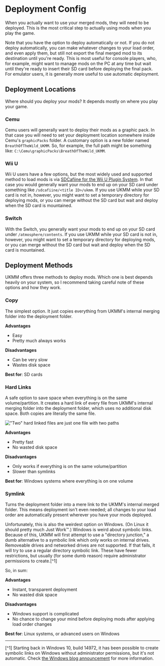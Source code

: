 # Deployment Config

When you actually want to use your merged mods, they will need to be deployed.
This is the most critical step to actually using mods when you play the game.

Note that you have the option to deploy automatically or not. If you do not
deploy automatically, you can make whatever changes to your load order, and even
apply them, but still not export the final merged mod to its destination until
you're ready. This is most useful for console players, who, for example, might
want to manage mods on the PC at any time but wait until they're ready to insert
their SD card before deploying the final pack. For emulator users, it is
generally more useful to use automatic deployment.

## Deployment Locations

Where should you deploy your mods? It depends mostly on where you play your
game.

### Cemu

Cemu users will generally want to deploy their mods as a graphic pack. In that
case you will need to set your deployment location somewhere inside Cemu's
`graphicPacks` folder. A customary option is a new folder named
`BreathOfTheWild_UKMM`. So, for example, the full path might be something like:
`C:\Cemu\graphicPacks\BreathOfTheWild_UKMM`.

### Wii U

Wii U users have a few options, but the most widely used and supported method to
load mods is via [SDCafiine for the Wii U Plugin
System](https://zeldamods.org/wiki/Help:Using_mods#Setting_up_WUPS_SDCafiine).
In that case you would generally want your mods to end up on your SD card under
something like `/sdcafiine/<title ID>/ukmm`.  If you use UKMM while your SD card
is not in, however, you might want to set a temporary directory for deploying
mods, or you can merge without the SD card but wait and deploy when the SD card
is mountained.

### Switch

With the Switch, you generally want your mods to end up on your SD card under
`/atmosphere/contents`. If you use UKMM while your SD card is not in, however,
you might want to set a temporary directory for deploying mods, or you can merge
without the SD card but wait and deploy when the SD card is mountained.

## Deployment Methods

UKMM offers three methods to deploy mods. Which one is best depends heavily on
your system, so I recommend taking careful note of these options and how they
work.

### Copy

The simplest option. It just copies everything from UKMM's internal merging
folder into the deployment folder.

**Advantages**
- Easy
- Pretty much always works

**Disadvantages**
- Can be very slow
- Wastes disk space

**Best for**: SD cards

### Hard Links

A safe option to save space when everything is on the same volume/partition. It
creates a hard link of every file from UKMM's internal merging folder into the
deployment folder, which uses no additional disk space. Both copies are
literally the same file.

!["Two" hard linked files are just one file with two
paths](../images/hard-link.jpg)

**Advantages**
- Pretty fast
- No wasted disk space

**Disadvantages**
- Only works if everything is on the same volume/partition
- Slower than symlinks

**Best for**: Windows systems where everything is on one volume

### Symlink

Turns the deployment folder into a mere link to the UKMM's internal merged
folder. This means deployment isn't even needed; all changes to your load order
are automatically present wherever you have your mods deployed.

Unfortunately, this is also the weirdest option on Windows. (On Linux it should
pretty much Just Work™.) Windows is weird about symbolic links. Because of this,
UKMM will first attempt to use a "directory junction," a dumb alternative to a
symbolic link which only works on internal drives. Removeable drives and
networked drives are not supported. If that fails, it will try to use a regular
directory symbolic link. These have fewer restrictions, but usually (for some
dumb reason) require administrator permissions to create.[^1]

So, in sum:

**Advantages**
- Instant, transparent deployment
- No wasted disk space

**Disadvantages**
- Windows support is complicated
- No chance to change your mind before deploying mods after applying load order
  changes

**Best for**: Linux systems, or advanced users on Windows

---

[^1] Starting back in Windows 10, build 14972, it has been possible to create
symbolic links on Windows without administrator permissions, but it's not
automatic. Check [the Windows blog
announcement](https://blogs.windows.com/windowsdeveloper/2016/12/02/symlinks-windows-10/)
for more information.

